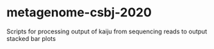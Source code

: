 # metagenome-csbj-2020
Scripts for processing output of kaiju from sequencing reads to output stacked bar plots
